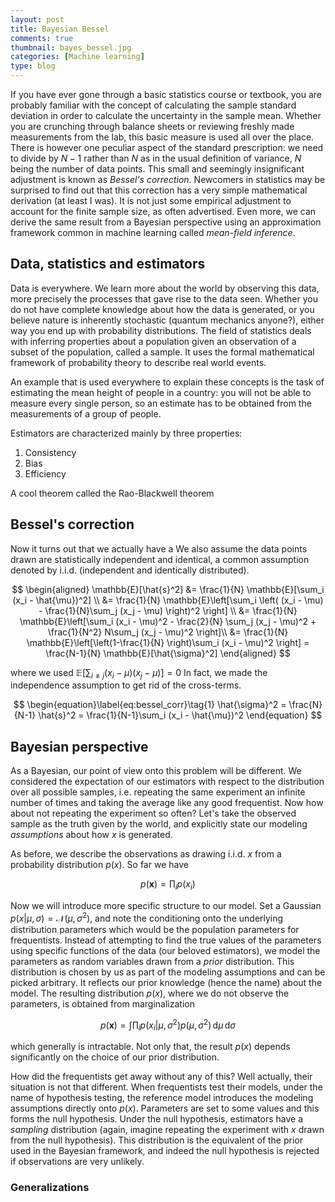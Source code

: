 ```yaml
---
layout: post
title: Bayesian Bessel
comments: true
thumbnail: bayes_bessel.jpg
categories: [Machine learning]
type: blog
---
```


If you have ever gone through a basic statistics course or textbook, you are probably familiar with the concept of calculating the sample standard deviation in order to calculate the uncertainty in the sample mean. Whether you are crunching through balance sheets or reviewing freshly made measurements from the lab, this basic measure is used all over the place. There is however one peculiar aspect of the standard prescription: we need to divide by $N-1$ rather than $N$ as in the usual definition of variance, $N$ being the number of data points. This small and seemingly insignificant adjustment is known as *Bessel's correction*. Newcomers in statistics may be surprised to find out that this correction has a very simple mathematical derivation (at least I was). It is not just some empirical adjustment to account for the finite sample size, as often advertised. Even more, we can derive the same result from a Bayesian perspective using an approximation framework common in machine learning called *mean-field inference*.

## Data, statistics and estimators
Data is everywhere. We learn more about the world by observing this data, more precisely the processes that gave rise to the data seen. Whether you do not have complete knowledge about how the data is generated, or you believe nature is inherently stochastic (quantum mechanics anyone?), either way you end up with probability distributions. The field of statistics deals with inferring properties about a population given an observation of a subset of the population, called a sample. It uses the formal mathematical framework of probability theory to describe real world events.

An example that is used everywhere to explain these concepts is the task of estimating the mean height of people in a country: you will not be able to measure every single person, so an estimate has to be obtained from the measurements of a group of people.

Estimators are characterized mainly by three properties:
1. Consistency
2. Bias
3. Efficiency

A cool theorem called the Rao-Blackwell theorem 

## Bessel's correction

Now it turns out that we actually have a We also assume the data points drawn are statistically independent and identical, a common assumption denoted by i.i.d. (independent and identically distributed). 

$$
\begin{aligned}
\mathbb{E}[\hat{s}^2] &= \frac{1}{N} \mathbb{E}[\sum_i (x_i - \hat{\mu})^2] \\
&= \frac{1}{N} \mathbb{E}\left[\sum_i \left( (x_i - \mu) - \frac{1}{N}\sum_j (x_j - \mu) \right)^2 \right] \\
&= \frac{1}{N} \mathbb{E}\left[\sum_i (x_i - \mu)^2 - \frac{2}{N} \sum_j (x_j - \mu)^2 + \frac{1}{N^2} N\sum_j (x_j - \mu)^2 \right]\\
&= \frac{1}{N} \mathbb{E}\left[\left(1-\frac{1}{N} \right)\sum_i (x_i - \mu)^2 \right] = \frac{N-1}{N} \mathbb{E}[\hat{\sigma}^2]
\end{aligned}
$$

where we used $\mathbb{E}[\sum_{i \neq j} (x_i - \mu) (x_j - \mu) ]=0$ In fact, we made the independence assumption to get rid of the cross-terms.

$$
\begin{equation}\label{eq:bessel_corr}\tag{1}
\hat{\sigma}^2 = \frac{N}{N-1} \hat{s}^2 = \frac{1}{N-1}\sum_i (x_i - \hat{\mu})^2
\end{equation}
$$


## Bayesian perspective
As a Bayesian, our point of view onto this problem will be different. We considered the expectation of our estimators with respect to the distribution over all possible samples, i.e. repeating the same experiment an infinite number of times and taking the average like any good frequentist. Now how about not repeating the experiment so often? Let's take the observed sample as the truth given by the world, and explicitly state our modeling *assumptions* about how $x$ is generated.

As before, we describe the observations as drawing i.i.d. $x$ from a probability distribution $p(x)$. So far we have 

$$
\begin{equation}
p(\boldsymbol{x}) = \prod_i p(x_i)
\end{equation}
$$

Now we will introduce more specific structure to our model. Set a Gaussian $p(x \vert \mu,\sigma) = \mathcal{N}(\mu, \sigma^2)$, and note the conditioning onto the underlying distribution parameters which would be the population parameters for frequentists. Instead of attempting to find the true values of the parameters using specific functions of the data (our beloved estimators), we model the parameters as random variables drawn from a *prior* distribution. This distribution is chosen by us as part of the modeling assumptions and can be picked arbitrary. It reflects our prior knowledge (hence the name) about the model. The resulting distribution $p(x)$, where we do not observe the parameters, is obtained from marginalization 

$$
\begin{equation}
p(\boldsymbol{x}) = \int \prod_i p(x_i|\mu,\sigma^2) p(\mu,\sigma^2) \, \mathrm{d}\mu \, \mathrm{d}\sigma
\end{equation}
$$

which generally is intractable. Not only that, the result $p(x)$ depends significantly on the choice of our prior distribution.

How did the frequentists get away without any of this? Well actually, their situation is not that different. When frequentists test their models, under the name of hypothesis testing, the reference model introduces the modeling assumptions directly onto $p(x)$. Parameters are set to some values and this forms the null hypothesis. Under the null hypothesis, estimators have a *sampling* distribution (again, imagine repeating the experiment with $x$ drawn from the null hypothesis). This distribution is the equivalent of the prior used in the Bayesian framework, and indeed the null hypothesis is rejected if observations are very unlikely.


### Generalizations